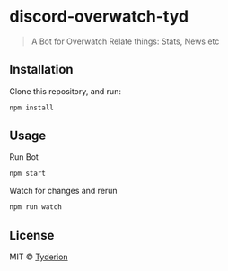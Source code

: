 # discord-overwatch-tyd
> A Bot for Overwatch Relate things: Stats, News etc

## Installation

Clone this repository, and run:
```sh
npm install
```

## Usage

Run Bot
```sh
npm start
```
Watch for changes and rerun 
```sh
npm run watch
```

## License

MIT © [Tyderion](https://github.com/Tyderion)
